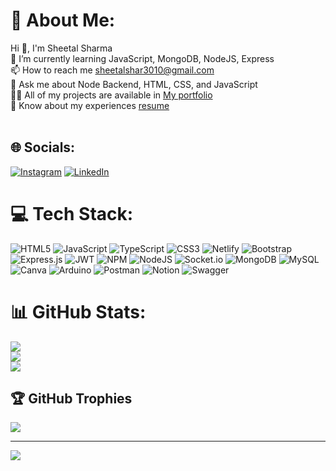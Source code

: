# 💫 About Me:
Hi 👋, I'm Sheetal Sharma<br>🌱 I’m currently learning JavaScript, MongoDB, NodeJS, Express<br>📫 How to reach me sheetalshar3010@gmail.com<br>💬 Ask me about Node Backend, HTML, CSS, and JavaScript<br>👨‍💻 All of my projects are available in <a href="https://SheetlSh3010.github.io">My portfolio</a><br>📄 Know about my experiences <a href="https://drive.google.com/file/d/1uQlh0-uBj4Noj6_06XWBaDLKqBrEcwuY/view?usp=sharing"> resume </a><br><br>


## 🌐 Socials:
[![Instagram](https://img.shields.io/badge/Instagram-%23E4405F.svg?logo=Instagram&logoColor=white)](https://instagram.com/sheetal_sh10) [![LinkedIn](https://img.shields.io/badge/LinkedIn-%230077B5.svg?logo=linkedin&logoColor=white)](https://linkedin.com/in/sheetalsharma3010) 

# 💻 Tech Stack:
![HTML5](https://img.shields.io/badge/html5-%23E34F26.svg?style=for-the-badge&logo=html5&logoColor=white) ![JavaScript](https://img.shields.io/badge/javascript-%23323330.svg?style=for-the-badge&logo=javascript&logoColor=%23F7DF1E) ![TypeScript](https://img.shields.io/badge/typescript-%23007ACC.svg?style=for-the-badge&logo=typescript&logoColor=white) ![CSS3](https://img.shields.io/badge/css3-%231572B6.svg?style=for-the-badge&logo=css3&logoColor=white) ![Netlify](https://img.shields.io/badge/netlify-%23000000.svg?style=for-the-badge&logo=netlify&logoColor=#00C7B7) ![Bootstrap](https://img.shields.io/badge/bootstrap-%23563D7C.svg?style=for-the-badge&logo=bootstrap&logoColor=white) ![Express.js](https://img.shields.io/badge/express.js-%23404d59.svg?style=for-the-badge&logo=express&logoColor=%2361DAFB) ![JWT](https://img.shields.io/badge/JWT-black?style=for-the-badge&logo=JSON%20web%20tokens) ![NPM](https://img.shields.io/badge/NPM-%23000000.svg?style=for-the-badge&logo=npm&logoColor=white) ![NodeJS](https://img.shields.io/badge/node.js-6DA55F?style=for-the-badge&logo=node.js&logoColor=white) ![Socket.io](https://img.shields.io/badge/Socket.io-black?style=for-the-badge&logo=socket.io&badgeColor=010101) ![MongoDB](https://img.shields.io/badge/MongoDB-%234ea94b.svg?style=for-the-badge&logo=mongodb&logoColor=white) ![MySQL](https://img.shields.io/badge/mysql-%2300f.svg?style=for-the-badge&logo=mysql&logoColor=white) ![Canva](https://img.shields.io/badge/Canva-%2300C4CC.svg?style=for-the-badge&logo=Canva&logoColor=white) ![Arduino](https://img.shields.io/badge/-Arduino-00979D?style=for-the-badge&logo=Arduino&logoColor=white) ![Postman](https://img.shields.io/badge/Postman-FF6C37?style=for-the-badge&logo=postman&logoColor=white) ![Notion](https://img.shields.io/badge/Notion-%23000000.svg?style=for-the-badge&logo=notion&logoColor=white) ![Swagger](https://img.shields.io/badge/-Swagger-%23Clojure?style=for-the-badge&logo=swagger&logoColor=white)
# 📊 GitHub Stats:
![](https://github-readme-stats.vercel.app/api?username=SheetlSh3010&theme=dark&hide_border=false&include_all_commits=false&count_private=false)<br/>
![](https://github-readme-streak-stats.herokuapp.com/?user=SheetlSh3010&theme=dark&hide_border=false)<br/>
![](https://github-readme-stats.vercel.app/api/top-langs/?username=SheetlSh3010&theme=dark&hide_border=false&include_all_commits=false&count_private=false&layout=compact)

## 🏆 GitHub Trophies
![](https://github-profile-trophy.vercel.app/?username=SheetlSh3010&theme=radical&no-frame=false&no-bg=true&margin-w=4)

---
[![](https://visitcount.itsvg.in/api?id=SheetlSh3010&icon=0&color=0)](https://visitcount.itsvg.in)

<!-- Proudly created with GPRM ( https://gprm.itsvg.in ) -->

